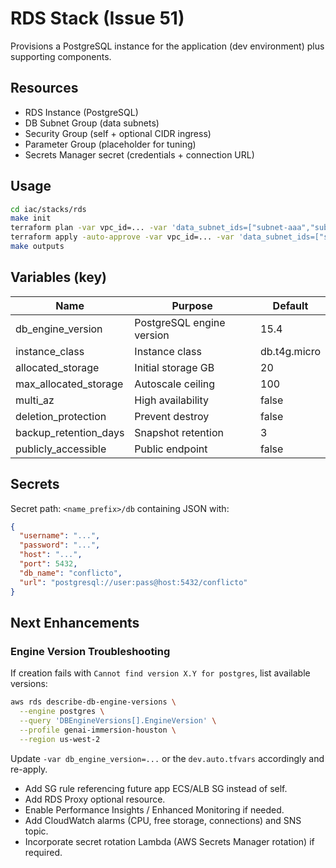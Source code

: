 # RDS Stack (Issue 51)

Provisions a PostgreSQL instance for the application (dev environment) plus supporting components.

## Resources

- RDS Instance (PostgreSQL)
- DB Subnet Group (data subnets)
- Security Group (self + optional CIDR ingress)
- Parameter Group (placeholder for tuning)
- Secrets Manager secret (credentials + connection URL)

## Usage

```bash
cd iac/stacks/rds
make init
terraform plan -var vpc_id=... -var 'data_subnet_ids=["subnet-aaa","subnet-bbb"]'
terraform apply -auto-approve -var vpc_id=... -var 'data_subnet_ids=["subnet-aaa","subnet-bbb"]'
make outputs
```

## Variables (key)

| Name | Purpose | Default |
|------|---------|---------|
| db_engine_version | PostgreSQL engine version | 15.4 |
| instance_class | Instance class | db.t4g.micro |
| allocated_storage | Initial storage GB | 20 |
| max_allocated_storage | Autoscale ceiling | 100 |
| multi_az | High availability | false |
| deletion_protection | Prevent destroy | false |
| backup_retention_days | Snapshot retention | 3 |
| publicly_accessible | Public endpoint | false |

## Secrets

Secret path: `<name_prefix>/db` containing JSON with:

```json
{
  "username": "...",
  "password": "...",
  "host": "...",
  "port": 5432,
  "db_name": "conflicto",
  "url": "postgresql://user:pass@host:5432/conflicto"
}
```

## Next Enhancements

### Engine Version Troubleshooting
If creation fails with `Cannot find version X.Y for postgres`, list available versions:

```bash
aws rds describe-db-engine-versions \
  --engine postgres \
  --query 'DBEngineVersions[].EngineVersion' \
  --profile genai-immersion-houston \
  --region us-west-2
```

Update `-var db_engine_version=...` or the `dev.auto.tfvars` accordingly and re-apply.

- Add SG rule referencing future app ECS/ALB SG instead of self.
- Add RDS Proxy optional resource.
- Enable Performance Insights / Enhanced Monitoring if needed.
- Add CloudWatch alarms (CPU, free storage, connections) and SNS topic.
- Incorporate secret rotation Lambda (AWS Secrets Manager rotation) if required.

